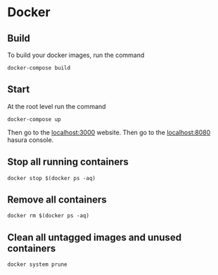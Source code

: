 # Docker

## Build

To build your docker images, run the command

    docker-compose build

## Start

At the root level run the command

    docker-compose up

Then go to the [localhost:3000](localhost:3000) website.
Then go to the [localhost:8080](localhost:8080) hasura console.

## Stop all running containers

    docker stop $(docker ps -aq)

## Remove all containers

    docker rm $(docker ps -aq)

## Clean all untagged images and unused containers

    docker system prune

